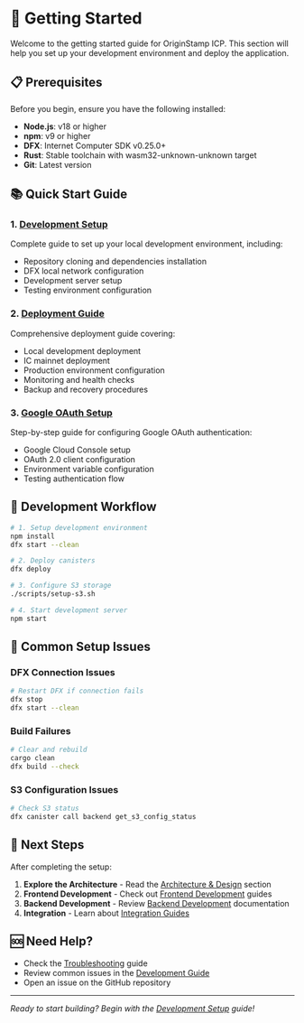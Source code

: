 # 🚀 Getting Started

Welcome to the getting started guide for OriginStamp ICP. This section will help you set up your development environment and deploy the application.

## 📋 Prerequisites

Before you begin, ensure you have the following installed:

- **Node.js**: v18 or higher
- **npm**: v9 or higher
- **DFX**: Internet Computer SDK v0.25.0+
- **Rust**: Stable toolchain with wasm32-unknown-unknown target
- **Git**: Latest version

## 📚 Quick Start Guide

### 1. [Development Setup](./01-development-setup.md)

Complete guide to set up your local development environment, including:

- Repository cloning and dependencies installation
- DFX local network configuration
- Development server setup
- Testing environment configuration

### 2. [Deployment Guide](./02-deployment-guide.md)

Comprehensive deployment guide covering:

- Local development deployment
- IC mainnet deployment
- Production environment configuration
- Monitoring and health checks
- Backup and recovery procedures

### 3. [Google OAuth Setup](./03-google-oauth-setup.md)

Step-by-step guide for configuring Google OAuth authentication:

- Google Cloud Console setup
- OAuth 2.0 client configuration
- Environment variable configuration
- Testing authentication flow

## 🎯 Development Workflow

```bash
# 1. Setup development environment
npm install
dfx start --clean

# 2. Deploy canisters
dfx deploy

# 3. Configure S3 storage
./scripts/setup-s3.sh

# 4. Start development server
npm start
```

## 🔧 Common Setup Issues

### DFX Connection Issues

```bash
# Restart DFX if connection fails
dfx stop
dfx start --clean
```

### Build Failures

```bash
# Clear and rebuild
cargo clean
dfx build --check
```

### S3 Configuration Issues

```bash
# Check S3 status
dfx canister call backend get_s3_config_status
```

## 📖 Next Steps

After completing the setup:

1. **Explore the Architecture** - Read the [Architecture & Design](../03-architecture/) section
2. **Frontend Development** - Check out [Frontend Development](../04-frontend/) guides
3. **Backend Development** - Review [Backend Development](../05-backend/) documentation
4. **Integration** - Learn about [Integration Guides](../06-integration/)

## 🆘 Need Help?

- Check the [Troubleshooting](../07-development/03-troubleshooting.md) guide
- Review common issues in the [Development Guide](../07-development/01-development-guide.md)
- Open an issue on the GitHub repository

---

_Ready to start building? Begin with the [Development Setup](./01-development-setup.md) guide!_
